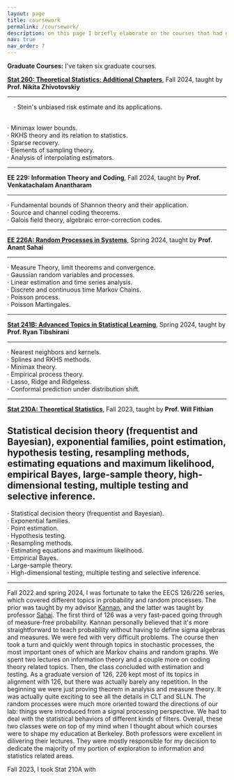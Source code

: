 ```yaml
---
layout: page
title: coursework
permalink: /coursework/
description: on this page I briefly elaborate on the courses that had great impacts on me and my thoughts on them. 
nav: true
nav_order: 7
---
```


**Graduate Courses:** I've taken six graduate courses. 

**<a href='https://sites.google.com/view/nikitazhivotovskiy/stat260?authuser=0'>Stat 260: Theoretical Statistics: Additional Chapters</a>**, Fall 2024, taught by **Prof. Nikita Zhivotovskiy**

  ---
  <p style="margin-left: 15px;">&middot; Stein's unbiased risk estimate and its applications.</p><br>
  &middot; Minimax lower bounds.<br>
  &middot; RKHS theory and its relation to statistics.<br>
  &middot; Sparse recovery.<br>
  &middot; Elements of sampling theory.<br>
  &middot; Analysis of interpolating estimators.
  
  ---

**EE 229: Information Theory and Coding**, Fall 2024, taught by **Prof. Venkatachalam Anantharam**

  ---
  &middot; Fundamental bounds of Shannon theory and their application.<br>
  &middot; Source and channel coding theorems.<br>
  &middot; Galois field theory, algebraic error-correction codes.
  
  ---

**<a href='https://inst.eecs.berkeley.edu/~ee226a/sp24/'>EE 226A: Random Processes in Systems</a>**, Spring 2024, taught by **Prof. Anant Sahai**

  ---
  &middot; Measure Theory, limit theorems and convergence.<br>
  &middot; Gaussian random variables and processes.<br>
  &middot; Linear estimation and time series analysis.<br>
  &middot; Discrete and continuous time Markov Chains.<br>
  &middot; Poisson process.<br>
  &middot; Poisson Martingales.
  
  ---

**<a href='https://www.stat.berkeley.edu/~ryantibs/statlearn-s24/'>Stat 241B: Advanced Topics in Statistical Learning</a>**, Spring 2024, taught by **Prof. Ryan Tibshirani**

  ---
  &middot; Nearest neighbors and kernels.<br>
  &middot; Splines and RKHS methods.<br>
  &middot; Minimax theory.<br>
  &middot; Empirical process theory.<br>
  &middot; Lasso, Ridge and Ridgeless.<br>
  &middot; Conformal prediction under distribution shift.
  
  ---

**<a href='https://www.stat.berkeley.edu/~wfithian/courses/stat210a/'>Stat 210A: Theoretical Statistics</a>**, Fall 2023, taught by **Prof. Will Fithian**

Statistical decision theory (frequentist and Bayesian), exponential families, point estimation, hypothesis testing, resampling methods, estimating equations and maximum likelihood, empirical Bayes, large-sample theory, high-dimensional testing, multiple testing and selective inference.
  ---
  &middot; Statistical decision theory (frequentist and Bayesian).<br>
  &middot; Exponential families.<br>
  &middot; Point estimation.<br>
  &middot; Hypothesis testing.<br>
  &middot; Resampling methods.<br>
  &middot; Estimating equations and maximum likelihood.<br>
  &middot; Empirical Bayes.<br>
  &middot; Large-sample theory.<br>
  &middot; High-dimensional testing, multiple testing and selective inference.
  
  ---

Fall 2022 and spring 2024, I was fortunate to take the EECS 126/226 series, which covered different topics in probability and random processes. The prior was taught by my advisor <a href='https://people.eecs.berkeley.edu/~kannanr/'>Kannan</a>, and the latter was taught by professor <a href='https://www2.eecs.berkeley.edu/Faculty/Homepages/sahai.html'>Sahai</a>. The first third of 126 was a very fast-paced going through of measure-free probability. Kannan personally believed that it's more straightforward to teach probability without having to define sigma algebras and measures. We were fed with very difficult problems. The course then took a turn and quickly went through topics in stochastic processes, the most important ones of which are Markov chains and random graphs. We spent two lectures on information theory and a couple more on coding theory related topics. Then, the class concluded with estimation and testing. As a graduate version of 126, 226 kept most of its topics in alignment with 126, but there was actually barely any repetition. In the beginning we were just proving theorem in analysis and measure theory. It was actually quite exciting to see all the details in CLT and SLLN. The random processes were much more oriented toward the directions of our lab: things were introduced from a signal processing perspective. We had to deal with the statistical behaviors of different kinds of filters. Overall, these two classes were on top of my mind when I thought about which courses were to shape my education at Berkeley. Both professors were excellent in dilivering their lectures. They were mostly responsible for my decision to dedicate the majority of my portion of exploration to information and statistics related areas. 

Fall 2023, I took Stat 210A with 

